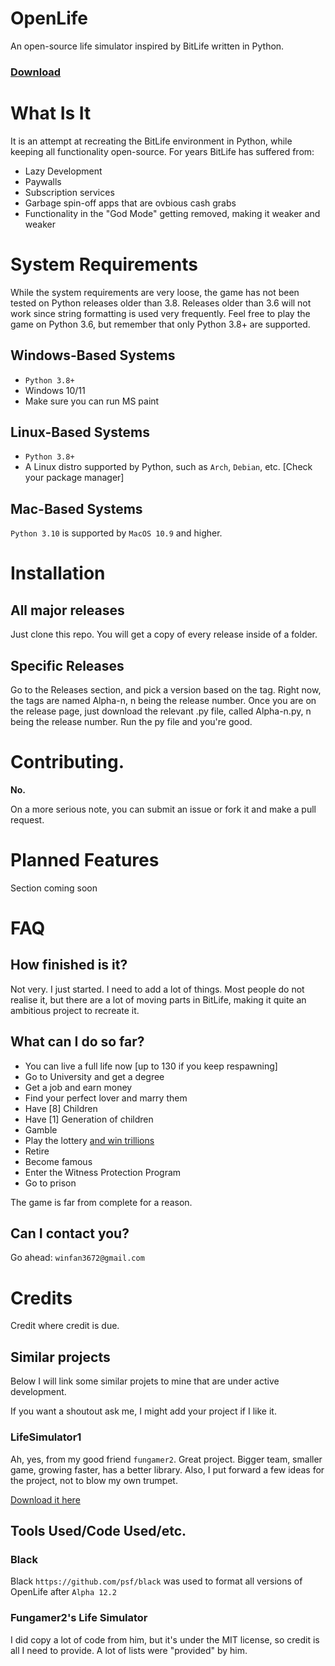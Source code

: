 # OpenLife
An open-source life simulator inspired by BitLife written in Python.
### [Download](https://github.com/WinFan3672/OpenLife/raw/main/openlife.py)
# What Is It
It is an attempt at recreating the BitLife environment in Python, while keeping all functionality open-source. 
For years BitLife has suffered from:
- Lazy Development
- Paywalls
- Subscription services
- Garbage spin-off apps that are ovbious cash grabs
- Functionality in the "God Mode" getting removed, making it weaker and weaker
# System Requirements
While the system requirements are very loose, the game has not been tested on Python releases older than 3.8. Releases older than 3.6 will not work since string formatting is used very frequently. Feel free to play the game on Python 3.6, but remember that only Python 3.8+ are supported.
## Windows-Based Systems
- `Python 3.8+`
- Windows 10/11
- Make sure you can run MS paint
## Linux-Based Systems
- `Python 3.8+`
- A  Linux distro supported by Python, such as `Arch`, `Debian`, etc. [Check your package manager]
## Mac-Based Systems
`Python 3.10` is supported by `MacOS 10.9` and higher. 
# Installation
## All major releases
Just clone this repo. You will get a copy of every release inside of a folder. 
## Specific Releases
Go to the Releases section, and pick a version based on the tag. Right now, the tags are named Alpha-n, n being the release number. 
Once you are on the release page, just download the relevant .py file, called Alpha-n.py, n being the release number.
Run the py file and you're good.
# Contributing.
**No.**

On a more serious note, you can submit an issue or fork it and make a pull request.
# Planned Features
Section coming soon
# FAQ
## How finished is it?
Not very. I just started. I need to add a lot of things.
Most people do not realise it, but there are a lot of moving parts in BitLife, making it quite an ambitious project to recreate it.
## What can I do so far?
- You can live a full life now [up to 130 if you keep respawning]
- Go to University and get a degree
- Get a job and earn money
- Find your perfect lover and marry them
- Have [8] Children
- Have [1] Generation of children
- Gamble
- Play the lottery [and win trillions](https://github.com/WinFan3672/OpenLife/wiki/Guides#infinite-money-glitch-alpha-12)
- Retire
- Become famous
- Enter the Witness Protection Program
- Go to prison

The game is far from complete for a reason.
## Can I contact you?
Go ahead:
`winfan3672@gmail.com`
# Credits
Credit where credit is due.
## Similar projects
Below I will link some similar projets to mine that are under active development.

If you want a shoutout ask me, I might add your project if I like it.

### LifeSimulator1
Ah, yes, from my good friend `fungamer2`. Great project. Bigger team, smaller game, growing faster, has a better library. Also, I put forward a few ideas for the project, not to blow my own trumpet.

[Download it here](https://github.com/fungamer2-2/Life-Simulator1)

## Tools Used/Code Used/etc.
### Black
Black `https://github.com/psf/black` was used to format all versions of OpenLife after `Alpha 12.2`
### Fungamer2's Life Simulator
I did copy a lot of code from him, but it's under the MIT license, so credit is all I need to provide. A lot of lists were "provided" by him.
